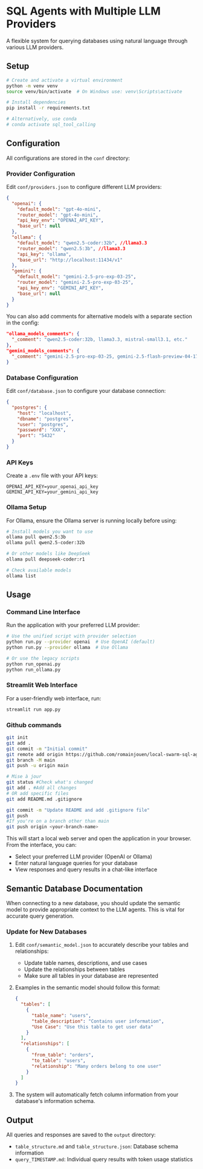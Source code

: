 # SQL Agents with Multiple LLM Providers

A flexible system for querying databases using natural language through various LLM providers.

## Setup

```bash
# Create and activate a virtual environment
python -m venv venv
source venv/bin/activate  # On Windows use: venv\Scripts\activate

# Install dependencies
pip install -r requirements.txt

# Alternatively, use conda
# conda activate sql_tool_calling
```

## Configuration

All configurations are stored in the `conf` directory:

### Provider Configuration

Edit `conf/providers.json` to configure different LLM providers:

```json
{
  "openai": {
    "default_model": "gpt-4o-mini",
    "router_model": "gpt-4o-mini",
    "api_key_env": "OPENAI_API_KEY",
    "base_url": null
  },
  "ollama": {
    "default_model": "qwen2.5-coder:32b", //llama3.3
    "router_model": "qwen2.5:3b", //llama3.3
    "api_key": "ollama",
    "base_url": "http://localhost:11434/v1"
  },
  "gemini": {
    "default_model": "gemini-2.5-pro-exp-03-25",
    "router_model": "gemini-2.5-pro-exp-03-25",
    "api_key_env": "GEMINI_API_KEY",
    "base_url": null
  }
}
```

You can also add comments for alternative models with a separate section in the config:

```json
"ollama_models_comments": {
  "_comment": "qwen2.5-coder:32b, llama3.3, mistral-small3.1, etc."
},
"gemini_models_comments": {
  "_comment": "gemini-2.5-pro-exp-03-25, gemini-2.5-flash-preview-04-17, gemini-2.0-flash"
}
```

### Database Configuration

Edit `conf/database.json` to configure your database connection:

```json
{
  "postgres": {
    "host": "localhost",
    "dbname": "postgres",
    "user": "postgres",
    "password": "XXX",
    "port": "5432"
  }
}
```

### API Keys

Create a `.env` file with your API keys:
```
OPENAI_API_KEY=your_openai_api_key
GEMINI_API_KEY=your_gemini_api_key
```

### Ollama Setup

For Ollama, ensure the Ollama server is running locally before using:
```bash
# Install models you want to use
ollama pull qwen2.5:3b
ollama pull qwen2.5-coder:32b

# Or other models like DeepSeek
ollama pull deepseek-coder:r1

# Check available models
ollama list
```

## Usage

### Command Line Interface

Run the application with your preferred LLM provider:

```bash
# Use the unified script with provider selection
python run.py --provider openai  # Use OpenAI (default)
python run.py --provider ollama  # Use Ollama

# Or use the legacy scripts
python run_openai.py
python run_ollama.py
```

### Streamlit Web Interface

For a user-friendly web interface, run:

```bash
streamlit run app.py
```

### Github commands
```bash
git init
git add .
git commit -m "Initial commit"
git remote add origin https://github.com/romainjouen/local-swarm-sql-agents.git
git branch -M main
git push -u origin main

# Mise à jour
git status #Check what's changed
git add . #Add all changes
# OR add specific files
git add README.md .gitignore

git commit -m "Update README and add .gitignore file"
git push
#If you're on a branch other than main
git push origin <your-branch-name> 
```

This will start a local web server and open the application in your browser. From the interface, you can:
- Select your preferred LLM provider (OpenAI or Ollama)
- Enter natural language queries for your database
- View responses and query results in a chat-like interface

## Semantic Database Documentation

When connecting to a new database, you should update the semantic model to provide appropriate context to the LLM agents. This is vital for accurate query generation.

### Update for New Databases

1. Edit `conf/semantic_model.json` to accurately describe your tables and relationships:
   - Update table names, descriptions, and use cases
   - Update the relationships between tables
   - Make sure all tables in your database are represented

2. Examples in the semantic model should follow this format:
   ```json
   {
     "tables": [
       {
         "table_name": "users",
         "table_description": "Contains user information",
         "Use Case": "Use this table to get user data"
       }
     ],
     "relationships": [
       {
         "from_table": "orders",
         "to_table": "users",
         "relationship": "Many orders belong to one user"
       }
     ]
   }
   ```

3. The system will automatically fetch column information from your database's information schema.

## Output

All queries and responses are saved to the `output` directory:
- `table_structure.md` and `table_structure.json`: Database schema information
- `query_TIMESTAMP.md`: Individual query results with token usage statistics